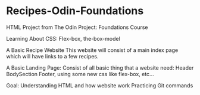 # Recipes-Odin-Foundations
HTML Project from The Odin Project: Foundations Course 

Learning About CSS: Flex-box, the-box-model

A Basic Recipe Website
This website will consist of a main index page which will have links to a few recipes.

A Basic Landing Page:
Consist of all basic thing that a website need: Header BodySection Footer, using some new css like flex-box, etc...

Goal:
Understanding HTML and how website work 
Practicing Git commands
